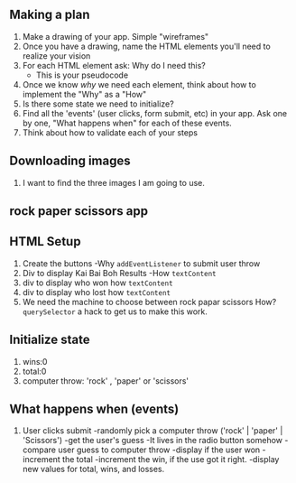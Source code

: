 ## Making a plan
1) Make a drawing of your app. Simple "wireframes"
2) Once you have a drawing, name the HTML elements you'll need to realize your vision
3) For each HTML element ask: Why do I need this?
    - This is your pseudocode
4) Once we know _why_ we need each element, think about how to implement the "Why" as a "How"
5) Is there some state we need to initialize?
6) Find all the 'events' (user clicks, form submit, etc) in your app. Ask one by one, "What happens when" for each of these events.
7) Think about how to validate each of your steps

## Downloading images
1. I want to find the three images I am going to use. 
## rock paper scissors app


## HTML Setup

1) Create the buttons
    -Why `addEventListener` to submit user throw
2) Div to display Kai Bai Boh Results
    -How `textContent`
3) div to display who won
    how `textContent`
4) div to display who lost
    how `textContent`
5) We need the machine to choose between rock papar scissors
    How? `querySelector` a hack to get us to make this work.

## Initialize state

1) wins:0
2) total:0
3) computer throw: 'rock' , 'paper' or 'scissors'

## What happens when (events)
1) User clicks submit
    -randomly pick a computer throw ('rock' | 'paper' | 'Scissors')
    -get the user's guess
        -It lives in the radio button somehow
    -compare user guess to computer throw
    -display if the user won
    -increment the total
    -increment the win, if the use got it right. 
    -display new values for total, wins, and losses. 
